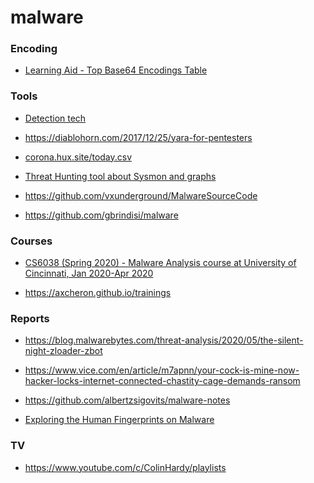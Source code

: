 # malware

### Encoding

- [Learning Aid - Top Base64 Encodings Table](https://twitter.com/cyb3rops/status/1187341941794660354)

### Tools

- [Detection tech](https://twitter.com/stvemillertime/status/1210962194374045697)

<!-- -->

- https://diablohorn.com/2017/12/25/yara-for-pentesters

<!-- -->

- [corona.hux.site/today.csv](https://twitter.com/hookgab/status/1244420441193746441)

<!-- -->

- [Threat Hunting tool about Sysmon and graphs](https://github.com/lucky-luk3/Grafiki)

<!-- -->

- https://github.com/vxunderground/MalwareSourceCode

<!-- -->

- https://github.com/gbrindisi/malware

### Courses

- [CS6038 (Spring 2020) - Malware Analysis course at University of Cincinnati, Jan 2020-Apr 2020](https://www.youtube.com/playlist?list=PLFvh_k-n27CnAyfsMDowQmogkG5MbZkXz)

<!-- -->

- https://axcheron.github.io/trainings

### Reports

- https://blog.malwarebytes.com/threat-analysis/2020/05/the-silent-night-zloader-zbot

<!-- -->

- https://www.vice.com/en/article/m7apnn/your-cock-is-mine-now-hacker-locks-internet-connected-chastity-cage-demands-ransom

<!-- -->

- https://github.com/albertzsigovits/malware-notes

<!-- -->

- [Exploring the Human Fingerprints on Malware](https://www.sans.org/reading-room/whitepapers/threats/exploring-human-fingerprints-malware-39275)

### TV

- https://www.youtube.com/c/ColinHardy/playlists
